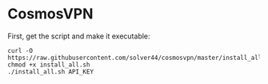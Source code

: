 # CosmosVPN

First, get the script and make it executable:
```
curl -O https://raw.githubusercontent.com/solver44/cosmosvpn/master/install_all.sh
chmod +x install_all.sh
./install_all.sh API_KEY
```
